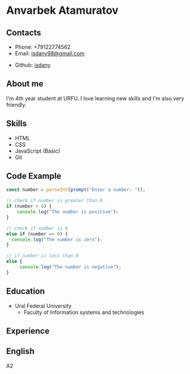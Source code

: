 # Anvarbek Atamuratov #
## Contacts ##
  + Phone: +79122774562
  + Email: isdany98@gmail.com
  * Github: [isdany](https://github.com/isdany)
## About me ##
I'm 4th year student at URFU.
I love learning new skills and I'm also very friendly.
## Skills ##
 + HTML
 + CSS
 + JavaScript (Basic)
 + Git
## Code Example ##

```javascript
const number = parseInt(prompt("Enter a number: "));

// check if number is greater than 0
if (number > 0) {
    console.log("The number is positive");
}

// check if number is 0
else if (number == 0) {
  console.log("The number is zero");
}

// if number is less than 0
else {
     console.log("The number is negative");
}
```
## Education ##
+ Ural Federal University
    + Faculty of Information systems and technologies
## Experience ##
## English ##
A2